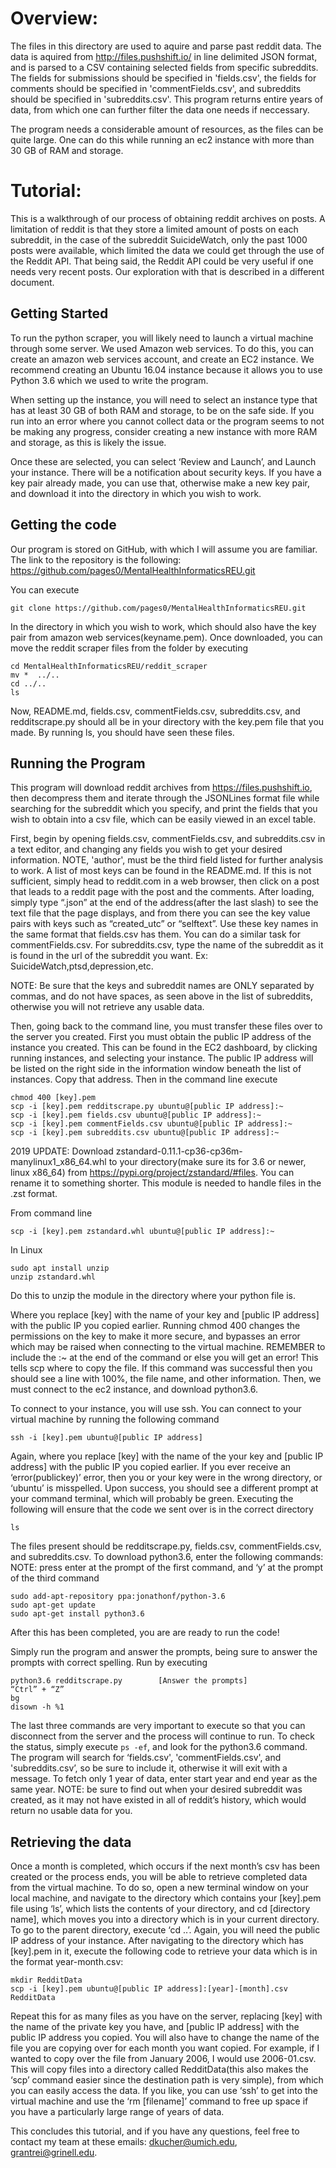 # Overview:

The files in this directory are used to aquire and parse past reddit data. The data is aquired from http://files.pushshift.io/ in line delimited JSON format, and is parsed to a CSV containing selected fields from specific subreddits. The fields for submissions should be specified in 'fields.csv', the fields for comments should be specified in 'commentFields.csv', and  subreddits should be specified in 'subreddits.csv'. This program returns entire years of data, from which one can further filter the data one needs if neccessary.

The program needs a considerable amount of resources, as the files can be quite large. One can do this
while running an ec2 instance with more than 30 GB of RAM and storage.

# Tutorial:
This is a walkthrough of our process of obtaining reddit archives on posts. A limitation of reddit is that they store a limited amount of posts on each subreddit, in the case of the subreddit SuicideWatch, only the past 1000 posts were available, which limited the data we could get through the use of the Reddit API. That being said, the Reddit API could be very useful if one needs very recent posts. Our exploration with that is described in a different document.

## Getting Started

To run the python scraper, you will likely need to launch a virtual machine through some server. We used Amazon web services. To do this, you can create an amazon web services account, and create an EC2 instance. We recommend creating an Ubuntu 16.04 instance because it allows you to use Python 3.6 which we used to write the program.

When setting up the instance, you will need to select an instance type that has at least 30 GB of both RAM and storage, to be on the safe side. If you run into an error where you cannot collect data or the program seems to not be making any progress, consider creating a new instance with more RAM and storage, as this is likely the issue.

Once these are selected, you can select ‘Review and Launch’, and Launch your instance. There will be a notification about security keys. If you have a key pair already made, you can use that, otherwise make a new key pair, and download it into the directory in which you wish to work.

## Getting the code
Our program is stored on GitHub, with which I will assume you are familiar. The link to the repository is the following: https://github.com/pages0/MentalHealthInformaticsREU.git

You can execute

`git clone https://github.com/pages0/MentalHealthInformaticsREU.git`

In the directory in which you wish to work, which should also have the key pair from amazon web services(keyname.pem). Once downloaded, you can move the reddit scraper files from the folder by executing

```
cd MentalHealthInformaticsREU/reddit_scraper
mv *  ../..
cd ../..
ls
```
Now, README.md, fields.csv, commentFields.csv, subreddits.csv, and redditscrape.py should all be in your directory with the key.pem file that you made. By running ls, you should have seen these files.

## Running the Program
This program will download reddit archives from https://files.pushshift.io, then decompress them and iterate through the JSONLines format file while searching for the subreddit which you specify, and print the fields that you wish to obtain into a csv file, which can be easily viewed in an excel table.

First, begin by opening fields.csv, commentFields.csv, and subreddits.csv in a text editor, and changing any fields you wish to get your desired information. NOTE, 'author', must be the third field listed for further analysis to work. A list of most keys can be found in the README.md. If this is not sufficient, simply head to reddit.com in a web browser, then click on a post that leads to a reddit page with the post and the comments. After loading, simply type “.json” at the end of the address(after the last slash) to see the text file that the page displays, and from there you can see the key value pairs with keys such as “created_utc” or “selftext”. Use these key names in the same format that fields.csv has them. You can do a similar task for commentFields.csv. For subreddits.csv, type the name of the subreddit as it is found in the url of the subreddit you want. Ex: SuicideWatch,ptsd,depression,etc.

NOTE: Be sure that the keys and subreddit names are ONLY separated by commas, and do not have spaces, as seen above in the list of subreddits, otherwise you will not retrieve any usable data.

Then, going back to the command line, you must transfer these files over to the server you created. First you must obtain the public IP address of the instance you created. This can be found in the EC2 dashboard, by clicking running instances, and selecting your instance. The public IP address will be listed on the right side in the information window beneath the list of instances. Copy that address. Then in the command line execute

```
chmod 400 [key].pem
scp -i [key].pem redditscrape.py ubuntu@[public IP address]:~
scp -i [key].pem fields.csv ubuntu@[public IP address]:~
scp -i [key].pem commentFields.csv ubuntu@[public IP address]:~
scp -i [key].pem subreddits.csv ubuntu@[public IP address]:~
```

2019 UPDATE:
Download zstandard-0.11.1-cp36-cp36m-manylinux1_x86_64.whl to your directory(make sure its for 3.6 or newer, linux x86_64) from https://pypi.org/project/zstandard/#files. You can rename it to something shorter. This module is needed to handle files in the .zst format.

From command line
```
scp -i [key].pem zstandard.whl ubuntu@[public IP address]:~
```
In Linux
```
sudo apt install unzip
unzip zstandard.whl
```
Do this to unzip the module in the directory where your python file is.

Where you replace [key] with the name of your key and [public IP address] with the public IP you copied earlier. Running chmod 400 changes the permissions on the key to make it more secure, and bypasses an error which may be raised when connecting to the virtual machine. REMEMBER to include the :~ at the end of the command or else you will get an error! This tells scp where to copy the file. If this command was successful then you should see a line with 100%, the file name, and other information. Then, we must connect to the ec2 instance, and download python3.6.

To connect to your instance, you will use ssh. You can connect to your virtual machine by running the following command

`ssh -i [key].pem ubuntu@[public IP address]`

Again, where you replace [key] with the name of the your key and [public IP address] with the public IP you copied earlier. If you ever receive an ‘error(publickey)’ error, then you or your key were in the wrong directory, or ‘ubuntu’ is misspelled. Upon success, you should see a different prompt at your command terminal, which will probably be green. Executing the following will ensure that the code we sent over is in the correct directory

`ls`

The files present should be redditscrape.py, fields.csv, commentFields.csv, and subreddits.csv. To download python3.6, enter the following commands: NOTE: press enter at the prompt of the first command, and ‘y’ at the prompt of the third command

```
sudo add-apt-repository ppa:jonathonf/python-3.6
sudo apt-get update
sudo apt-get install python3.6
```
After this has been completed, you are are ready to run the code!

Simply run the program and answer the prompts, being sure to answer the prompts with correct spelling. Run by executing

```
python3.6 redditscrape.py        [Answer the prompts]
“Ctrl” + “Z”
bg
disown -h %1
```

The last three commands are very important to execute so that you can disconnect from the server and the process will continue to run. To check the status, simply execute `ps -ef`, and look for the python3.6 command. The program will search for ‘fields.csv', 'commentFields.csv', and 'subreddits.csv’, so be sure to include it, otherwise it will exit with a message. To fetch only 1 year of data, enter start year and end year as the same year. NOTE: be sure to find out when your desired subreddit was created, as it may not have existed in all of reddit’s history, which would return no usable data for you.

## Retrieving the data
Once a month is completed, which occurs if the next month’s csv has been created or the process ends, you will be able to retrieve completed data from the virtual machine. To do so, open a new terminal window on your local machine, and navigate to the directory which contains your [key].pem file using ‘ls’, which lists the contents of your directory, and cd [directory name], which moves you into a directory which is in your current directory. To go to the parent directory, execute ‘cd ..’. Again, you will need the public IP address of your instance. After navigating to the directory which has [key].pem in it, execute the following code to retrieve your data which is in the format year-month.csv:

```
mkdir RedditData
scp -i [key].pem ubuntu@[public IP address]:[year]-[month].csv RedditData
```

Repeat this for as many files as you have on the server, replacing [key] with the name of the private key you have, and [public IP address] with the public IP address you copied. You will also have to change the name of the file you are copying over for each month you want copied. For example, if I wanted to copy over the file from January 2006, I would use 2006-01.csv. This will copy files into a directory called RedditData(this also makes the ‘scp’ command easier since the destination path is very simple), from which you can easily access the data. If you like, you can use ‘ssh’ to get into the virtual machine and use the ‘rm [filename]’ command to free up space if you have a particularly large range of years of data.

This concludes this tutorial, and if you have any questions, feel free to contact my team at these emails: dkucher@umich.edu, grantrei@grinell.edu.
